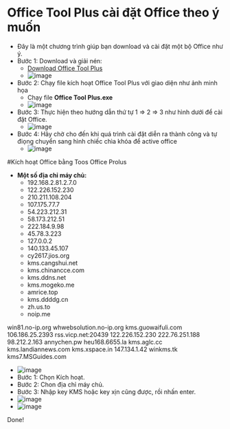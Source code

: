 # Office Tool Plus cài đặt Office theo ý muốn
- Đây là một chương trình giúp bạn download và cài đặt một bộ Office như ý.
- Bước 1: Download và giải nén:
  - [Download Office Tool Plus](https://otp.landian.vip/en-us/download.html#google_vignette)
  - ![image](https://github.com/user-attachments/assets/21764d49-7527-49f9-8665-782a9c32d742)
- Bước 2: Chạy file kích hoạt Office Tool Plus với giao diện như ảnh minh họa
  - Chạy file **Office Tool Plus.exe**
  - ![image](https://github.com/user-attachments/assets/417e5903-3942-4260-a10c-4421de7190fd)
- Bước 3: Thực hiện theo hướng dẫn thứ tự 1 ⇒ 2 ⇒ 3 như hình dưới để cài đặt Office. 
  - ![image](https://github.com/user-attachments/assets/58bb4a1d-802f-47bf-ac6f-f7002c2521cc)
- Bước 4: Hãy chờ cho đến khi quá trình cài đặt diễn ra thành công và tự điọng chuyển sang hình chiếc chìa khóa để active office
  - ![image](https://github.com/user-attachments/assets/9ed38384-d9f3-448f-8a6f-ab8e51e39f8e)

#Kích hoạt Office bằng Toos Office Prolus

- **Một số địa chỉ máy chủ:**
  -  192.168.2.81.2.7.0
  -  122.226.152.230
  -  210.211.108.204
  -  107.175.77.7
  -  54.223.212.31
  -  58.173.212.51
  -  222.184.9.98
  -  45.78.3.223
  -  127.0.0.2
  -  140.133.45.107
  -  cy2617.jios.org
  -  kms.cangshui.net
  -  kms.chinancce.com
  -  kms.ddns.net
  -  kms.mogeko.me
  -  amrice.top
  -  kms.ddddg.cn
  -  zh.us.to
  -  noip.me



win81.no-ip.org
whwebsolution.no-ip.org
kms.guowaifuli.com
106.186.25.2393
rss.vicp.net:20439
122.226.152.230
222.76.251.188
98.212.2.163
annychen.pw
heu168.6655.la
kms.aglc.cc
kms.landiannews.com
kms.xspace.in
147.134.1.42
winkms.tk
kms7.MSGuides.com


- ![image](https://github.com/user-attachments/assets/1587ad4c-bd38-4d01-9060-af9f9a1d83de)
- Bước 1: Chọn Kích hoạt.
- Bước 2: Chon địa chỉ máy chủ.
- Bước 3: Nhập key KMS hoặc key xịn cũng được, rồi nhấn enter.
- ![image](https://github.com/user-attachments/assets/07adfe24-a187-4503-84a0-b6e0b4229da6)
- ![image](https://github.com/user-attachments/assets/9b8228fd-9d54-4ef3-8314-e207cf5bee15)

Done!
